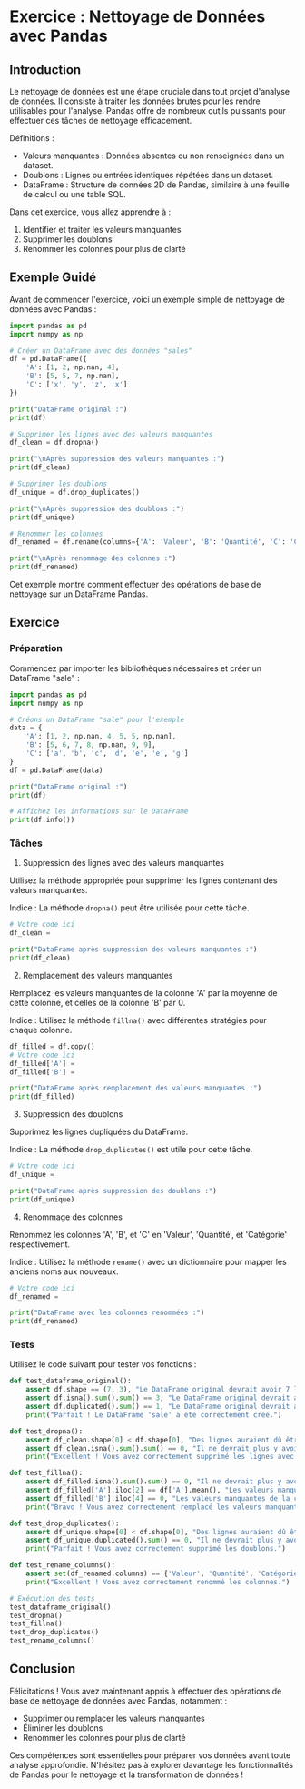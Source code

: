 # Exercice : Nettoyage de Données avec Pandas

## Introduction

Le nettoyage de données est une étape cruciale dans tout projet d'analyse de données. Il consiste à traiter les données brutes pour les rendre utilisables pour l'analyse. Pandas offre de nombreux outils puissants pour effectuer ces tâches de nettoyage efficacement.

Définitions :
- Valeurs manquantes : Données absentes ou non renseignées dans un dataset.
- Doublons : Lignes ou entrées identiques répétées dans un dataset.
- DataFrame : Structure de données 2D de Pandas, similaire à une feuille de calcul ou une table SQL.

Dans cet exercice, vous allez apprendre à :
1. Identifier et traiter les valeurs manquantes
2. Supprimer les doublons
3. Renommer les colonnes pour plus de clarté

## Exemple Guidé

Avant de commencer l'exercice, voici un exemple simple de nettoyage de données avec Pandas :

```python
import pandas as pd
import numpy as np

# Créer un DataFrame avec des données "sales"
df = pd.DataFrame({
    'A': [1, 2, np.nan, 4],
    'B': [5, 5, 7, np.nan],
    'C': ['x', 'y', 'z', 'x']
})

print("DataFrame original :")
print(df)

# Supprimer les lignes avec des valeurs manquantes
df_clean = df.dropna()

print("\nAprès suppression des valeurs manquantes :")
print(df_clean)

# Supprimer les doublons
df_unique = df.drop_duplicates()

print("\nAprès suppression des doublons :")
print(df_unique)

# Renommer les colonnes
df_renamed = df.rename(columns={'A': 'Valeur', 'B': 'Quantité', 'C': 'Catégorie'})

print("\nAprès renommage des colonnes :")
print(df_renamed)
```

Cet exemple montre comment effectuer des opérations de base de nettoyage sur un DataFrame Pandas.

## Exercice

### Préparation

Commencez par importer les bibliothèques nécessaires et créer un DataFrame "sale" :

```python
import pandas as pd
import numpy as np

# Créons un DataFrame "sale" pour l'exemple
data = {
    'A': [1, 2, np.nan, 4, 5, 5, np.nan],
    'B': [5, 6, 7, 8, np.nan, 9, 9],
    'C': ['a', 'b', 'c', 'd', 'e', 'e', 'g']
}
df = pd.DataFrame(data)

print("DataFrame original :")
print(df)

# Affichez les informations sur le DataFrame
print(df.info())
```

### Tâches

1. Suppression des lignes avec des valeurs manquantes

Utilisez la méthode appropriée pour supprimer les lignes contenant des valeurs manquantes.

Indice : La méthode `dropna()` peut être utilisée pour cette tâche.

```python
# Votre code ici
df_clean = 

print("DataFrame après suppression des valeurs manquantes :")
print(df_clean)
```

2. Remplacement des valeurs manquantes

Remplacez les valeurs manquantes de la colonne 'A' par la moyenne de cette colonne, et celles de la colonne 'B' par 0.

Indice : Utilisez la méthode `fillna()` avec différentes stratégies pour chaque colonne.

```python
df_filled = df.copy()
# Votre code ici
df_filled['A'] = 
df_filled['B'] = 

print("DataFrame après remplacement des valeurs manquantes :")
print(df_filled)
```

3. Suppression des doublons

Supprimez les lignes dupliquées du DataFrame.

Indice : La méthode `drop_duplicates()` est utile pour cette tâche.

```python
# Votre code ici
df_unique = 

print("DataFrame après suppression des doublons :")
print(df_unique)
```

4. Renommage des colonnes

Renommez les colonnes 'A', 'B', et 'C' en 'Valeur', 'Quantité', et 'Catégorie' respectivement.

Indice : Utilisez la méthode `rename()` avec un dictionnaire pour mapper les anciens noms aux nouveaux.

```python
# Votre code ici
df_renamed = 

print("DataFrame avec les colonnes renommées :")
print(df_renamed)
```

### Tests

Utilisez le code suivant pour tester vos fonctions :

```python
def test_dataframe_original():
    assert df.shape == (7, 3), "Le DataFrame original devrait avoir 7 lignes et 3 colonnes"
    assert df.isna().sum().sum() == 3, "Le DataFrame original devrait avoir 3 valeurs manquantes au total"
    assert df.duplicated().sum() == 1, "Le DataFrame original devrait avoir 1 ligne dupliquée"
    print("Parfait ! Le DataFrame 'sale' a été correctement créé.")

def test_dropna():
    assert df_clean.shape[0] < df.shape[0], "Des lignes auraient dû être supprimées"
    assert df_clean.isna().sum().sum() == 0, "Il ne devrait plus y avoir de valeurs manquantes"
    print("Excellent ! Vous avez correctement supprimé les lignes avec des valeurs manquantes.")

def test_fillna():
    assert df_filled.isna().sum().sum() == 0, "Il ne devrait plus y avoir de valeurs manquantes"
    assert df_filled['A'].iloc[2] == df['A'].mean(), "Les valeurs manquantes de la colonne A devraient être remplacées par la moyenne"
    assert df_filled['B'].iloc[4] == 0, "Les valeurs manquantes de la colonne B devraient être remplacées par 0"
    print("Bravo ! Vous avez correctement remplacé les valeurs manquantes.")

def test_drop_duplicates():
    assert df_unique.shape[0] < df.shape[0], "Des lignes auraient dû être supprimées"
    assert df_unique.duplicated().sum() == 0, "Il ne devrait plus y avoir de doublons"
    print("Parfait ! Vous avez correctement supprimé les doublons.")

def test_rename_columns():
    assert set(df_renamed.columns) == {'Valeur', 'Quantité', 'Catégorie'}, "Les colonnes n'ont pas été correctement renommées"
    print("Excellent ! Vous avez correctement renommé les colonnes.")

# Exécution des tests
test_dataframe_original()
test_dropna()
test_fillna()
test_drop_duplicates()
test_rename_columns()
```

## Conclusion

Félicitations ! Vous avez maintenant appris à effectuer des opérations de base de nettoyage de données avec Pandas, notamment :
- Supprimer ou remplacer les valeurs manquantes
- Éliminer les doublons
- Renommer les colonnes pour plus de clarté

Ces compétences sont essentielles pour préparer vos données avant toute analyse approfondie. N'hésitez pas à explorer davantage les fonctionnalités de Pandas pour le nettoyage et la transformation de données !